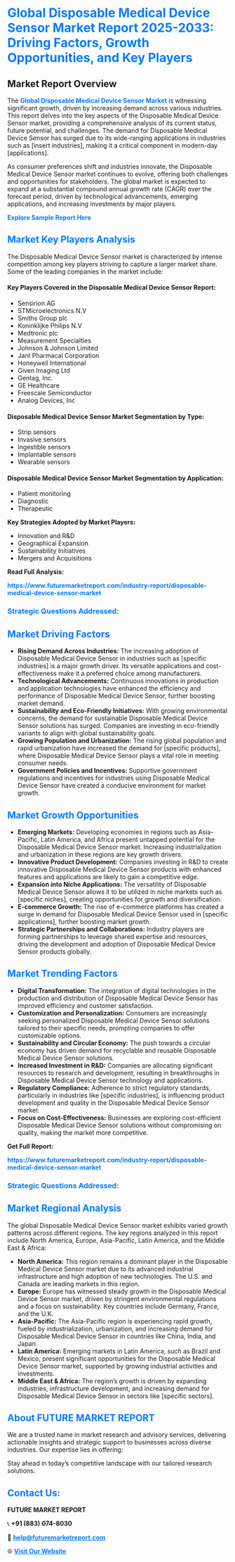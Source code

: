 <h1 style="color: #007BFF;">Global Disposable Medical Device Sensor Market Report 2025-2033: Driving Factors, Growth Opportunities, and Key Players</h1>

<section id="overview">
<h2>Market Report Overview</h2>
<p>The <a href="https://www.futuremarketreport.com/industry-report/disposable-medical-device-sensor-market" style="color: #007BFF; text-decoration: none;"><strong>Global Disposable Medical Device Sensor Market</strong></a> is witnessing significant growth, driven by increasing demand across various industries. This report delves into the key aspects of the Disposable Medical Device Sensor market, providing a comprehensive analysis of its current status, future potential, and challenges. The demand for Disposable Medical Device Sensor has surged due to its wide-ranging applications in industries such as [insert industries], making it a critical component in modern-day [applications].</p>
<p>As consumer preferences shift and industries innovate, the Disposable Medical Device Sensor market continues to evolve, offering both challenges and opportunities for stakeholders. The global market is expected to expand at a substantial compound annual growth rate (CAGR) over the forecast period, driven by technological advancements, emerging applications, and increasing investments by major players.</p>
</section>

<section id="overview">
<p><a href="https://www.futuremarketreport.com/request-sample/reportId=84650" style="color: #007BFF; text-decoration: none;"><strong>Explore Sample Report Here</strong></a></p>
</section>

<section id="key-players">
<h2 style="color: #007BFF;">Market Key Players Analysis</h2>
<p>The Disposable Medical Device Sensor market is characterized by intense competition among key players striving to capture a larger market share. Some of the leading companies in the market include:</p>
<h4>Key Players Covered in the Disposable Medical Device Sensor Report:</h4>
<ul><li>Sensirion AG</li><li>STMicroelectronics N.V</li><li>Smiths Group plc</li><li>Koninklijke Philips N.V</li><li>Medtronic plc</li><li>Measurement Specialties</li><li>Johnson &amp; Johnson Limited</li><li>Jant Pharmacal Corporation</li><li>Honeywell International</li><li>Given Imaging Ltd</li><li>Gentag, Inc.</li><li>GE Healthcare</li><li>Freescale Semiconductor</li><li>Analog Devices, Inc</li></ul>
<h4>Disposable Medical Device Sensor Market Segmentation by Type:</h4>
<ul><li>Strip sensors</li><li>Invasive sensors</li><li>Ingestible sensors</li><li>Implantable sensors</li><li>Wearable sensors</li></ul>

<h4>Disposable Medical Device Sensor Market Segmentation by Application:</h4>
<ul><li>Patient monitoring</li><li>Diagnostic</li><li>Therapeutic</li></ul>
<p><strong>Key Strategies Adopted by Market Players:</strong></p>
<ul>
<li>Innovation and R&D</li>
<li>Geographical Expansion</li>
<li>Sustainability Initiatives</li>
<li>Mergers and Acquisitions</li>
</ul>
</section>

<section>
<p><strong>Read Full Analysis: </strong></p><a href="https://www.futuremarketreport.com/industry-report/disposable-medical-device-sensor-market" style="color: #007BFF; text-decoration: none;"><strong>https://www.futuremarketreport.com/industry-report/disposable-medical-device-sensor-market</strong></a>
<h3 style="color: #007BFF;">Strategic Questions Addressed:</h3>
</section>

<section id="driving-factors">
<h2 style="color: #007BFF;">Market Driving Factors</h2>
<ul>
<li><strong>Rising Demand Across Industries:</strong> The increasing adoption of Disposable Medical Device Sensor in industries such as [specific industries] is a major growth driver. Its versatile applications and cost-effectiveness make it a preferred choice among manufacturers.</li>
<li><strong>Technological Advancements:</strong> Continuous innovations in production and application technologies have enhanced the efficiency and performance of Disposable Medical Device Sensor, further boosting market demand.</li>
<li><strong>Sustainability and Eco-Friendly Initiatives:</strong> With growing environmental concerns, the demand for sustainable Disposable Medical Device Sensor solutions has surged. Companies are investing in eco-friendly variants to align with global sustainability goals.</li>
<li><strong>Growing Population and Urbanization:</strong> The rising global population and rapid urbanization have increased the demand for [specific products], where Disposable Medical Device Sensor plays a vital role in meeting consumer needs.</li>
<li><strong>Government Policies and Incentives:</strong> Supportive government regulations and incentives for industries using Disposable Medical Device Sensor have created a conducive environment for market growth.</li>
</ul>
</section>

<section id="growth-opportunities">
<h2 style="color: #007BFF;">Market Growth Opportunities</h2>
<ul>
<li><strong>Emerging Markets:</strong> Developing economies in regions such as Asia-Pacific, Latin America, and Africa present untapped potential for the Disposable Medical Device Sensor market. Increasing industrialization and urbanization in these regions are key growth drivers.</li>
<li><strong>Innovative Product Development:</strong> Companies investing in R&D to create innovative Disposable Medical Device Sensor products with enhanced features and applications are likely to gain a competitive edge.</li>
<li><strong>Expansion into Niche Applications:</strong> The versatility of Disposable Medical Device Sensor allows it to be utilized in niche markets such as [specific niches], creating opportunities for growth and diversification.</li>
<li><strong>E-commerce Growth:</strong> The rise of e-commerce platforms has created a surge in demand for Disposable Medical Device Sensor used in [specific applications], further boosting market growth.</li>
<li><strong>Strategic Partnerships and Collaborations:</strong> Industry players are forming partnerships to leverage shared expertise and resources, driving the development and adoption of Disposable Medical Device Sensor products globally.</li>
</ul>
</section>

<section id="trending-factors">
<h2 style="color: #007BFF;">Market Trending Factors</h2>
<ul>
<li><strong>Digital Transformation:</strong> The integration of digital technologies in the production and distribution of Disposable Medical Device Sensor has improved efficiency and customer satisfaction.</li>
<li><strong>Customization and Personalization:</strong> Consumers are increasingly seeking personalized Disposable Medical Device Sensor solutions tailored to their specific needs, prompting companies to offer customizable options.</li>
<li><strong>Sustainability and Circular Economy:</strong> The push towards a circular economy has driven demand for recyclable and reusable Disposable Medical Device Sensor solutions.</li>
<li><strong>Increased Investment in R&D:</strong> Companies are allocating significant resources to research and development, resulting in breakthroughs in Disposable Medical Device Sensor technology and applications.</li>
<li><strong>Regulatory Compliance:</strong> Adherence to strict regulatory standards, particularly in industries like [specific industries], is influencing product development and quality in the Disposable Medical Device Sensor market.</li>
<li><strong>Focus on Cost-Effectiveness:</strong> Businesses are exploring cost-efficient Disposable Medical Device Sensor solutions without compromising on quality, making the market more competitive.</li>
</ul>
</section>

<section>
<p><strong>Get Full Report: </strong></p><a href="https://www.futuremarketreport.com/industry-report/disposable-medical-device-sensor-market" style="color: #007BFF; text-decoration: none;"><strong>https://www.futuremarketreport.com/industry-report/disposable-medical-device-sensor-market</strong></a>
<h3 style="color: #007BFF;">Strategic Questions Addressed:</h3>
</section>


<section id="regional-analysis">
<h2 style="color: #007BFF;">Market Regional Analysis</h2>
<p>The global Disposable Medical Device Sensor market exhibits varied growth patterns across different regions. The key regions analyzed in this report include North America, Europe, Asia-Pacific, Latin America, and the Middle East & Africa:</p>
<ul>
<li><strong>North America:</strong> This region remains a dominant player in the Disposable Medical Device Sensor market due to its advanced industrial infrastructure and high adoption of new technologies. The U.S. and Canada are leading markets in this region.</li>
<li><strong>Europe:</strong> Europe has witnessed steady growth in the Disposable Medical Device Sensor market, driven by stringent environmental regulations and a focus on sustainability. Key countries include Germany, France, and the U.K.</li>
<li><strong>Asia-Pacific:</strong> The Asia-Pacific region is experiencing rapid growth, fueled by industrialization, urbanization, and increasing demand for Disposable Medical Device Sensor in countries like China, India, and Japan.</li>
<li><strong>Latin America:</strong> Emerging markets in Latin America, such as Brazil and Mexico, present significant opportunities for the Disposable Medical Device Sensor market, supported by growing industrial activities and investments.</li>
<li><strong>Middle East & Africa:</strong> The region’s growth is driven by expanding industries, infrastructure development, and increasing demand for Disposable Medical Device Sensor in sectors like [specific sectors].</li>
</ul>
</section>

<footer>
<h2 style="color: #007BFF;">About FUTURE MARKET REPORT</h2>
<p>We are a trusted name in market research and advisory services, delivering actionable insights and strategic support to businesses across diverse industries. Our expertise lies in offering:</p>

<p>Stay ahead in today’s competitive landscape with our tailored research solutions.</p>

<h2 style="color: #007BFF;">Contact Us:</h2>
<p><strong>FUTURE MARKET REPORT</strong></p>
<p>📞 <strong>+91 (883) 074-8030</strong></p>
<p>📧 <strong><a href="mailto:help@futuremarketreport.com" style="color: #007BFF;">help@futuremarketreport.com</a></strong></p>
<p>🌐 <strong><a href="https://www.futuremarketreport.com/" style="color: #007BFF;">Visit Our Website</a></strong></p>
</footer>